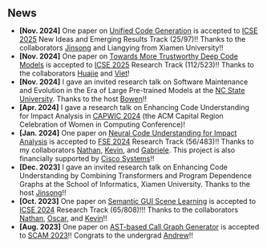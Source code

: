 <h1 id="news"></h1>

<h2 style="margin: 45px 0px 10px;">News</h2>

<ul>

<li><strong>[Nov. 2024]</strong> One paper on <a href=" ">Unified Code Generation</a> is accepted to <a href="https://conf.researchr.org/home/icse-2025">ICSE 2025</a> New Ideas and Emerging Results Track (25/97)!! Thanks to the collaborators <a href="https://cdmc.xmu.edu.cn/en/info/1010/1008.htm">Jinsong</a> and Liangying from Xiamen University!!</li>

<li><strong>[Nov. 2024]</strong> One paper on <a href=" ">Towards More Trustworthy Deep Code Models</a> is accepted to <a href="https://conf.researchr.org/home/icse-2025">ICSE 2025</a> Research Track (112/523)!! Thanks to the collaborators <a href="https://shj1987.github.io/">Huajie</a> and <a href="https://www.linkedin.com/in/viet-duong-431852a0/">Viet</a>!</li>

<li><strong>[Nov. 2024]</strong> I gave an invited research talk on Software Maintenance and Evolution in the Era of Large Pre-trained Models at the <a href="https://www.ncsu.edu/">NC State University</a>. Thanks to the host <a href="https://www.bowenxu.me/">Bowen</a>!!</li>

<li><strong>[Apr. 2024]</strong> I gave a research talk on Enhancing Code Understanding for Impact Analysis in <a href="https://capwic.org/">CAPWIC 2024</a> (the ACM Capital Region Celebration of Women in Computing Conference)!</li>

<li><strong>[Jan. 2024]</strong> One paper on <a href="https://dl.acm.org/doi/10.1145/3643770">Neural Code Understanding for Impact Analysis</a> is accepted to <a href="https://conf.researchr.org/home/fse-2024">FSE 2024</a> Research Track (56/483)!! Thanks to my collaborators <a href="https://nathancooper.io/#/about">Nathan</a>, <a href="https://www.kpmoran.com/">Kevin</a>, and <a href="https://www.inf.usi.ch/faculty/bavota/">Gabriele</a>. This project is also financially supported by <a href="https://www.cisco.com/">Cisco Systems</a>!!</li>

<li><strong>[Dec. 2023]</strong> I gave an invited research talk on Enhancing Code Understanding by Combining Transformers and Program Dependence Graphs at the School of Informatics, Xiamen University. Thanks to the host <a href="https://cdmc.xmu.edu.cn/en/info/1010/1008.htm">Jinsong</a>!!</li>

<li><strong>[Oct. 2023]</strong> One paper on <a href="https://dl.acm.org/doi/10.1145/3597503.3639163">Semantic GUI Scene Learning</a> is accepted to <a href="https://conf.researchr.org/home/icse-2024">ICSE 2024</a> Research Track (65/808)!!! Thanks to the collaborators <a href="https://nathancooper.io/#/about">Nathan</a>, <a href="https://ojcchar.github.io/">Oscar</a>, and <a href="https://www.kpmoran.com/">Kevin</a>!!</li>

<li><strong>[Aug. 2023]</strong> One paper on <a href="https://arxiv.org/pdf/2308.15669">AST-based Call Graph Generator</a> is accepted to <a href="https://www.ieee-scam.org/2023/">SCAM 2023</a>!! Congrats to the undergrad <a href="https://www.linkedin.com/in/andrew-chen-055754129/">Andrew</a>!!</li>

</ul>


